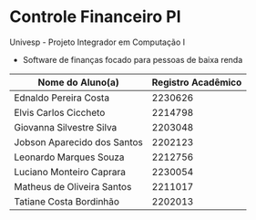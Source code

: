 # Controle Financeiro PI

Univesp - Projeto Integrador em Computação I

* Software de finanças focado para pessoas de baixa renda

Nome do Aluno(a) | Registro Acadêmico
---|---
Ednaldo Pereira Costa | 2230626
Elvis Carlos Ciccheto | 2214798
Giovanna Silvestre Silva | 2203048
Jobson Aparecido dos Santos | 2202123
Leonardo Marques Souza | 2212756
Luciano Monteiro Caprara | 2230054
Matheus de Oliveira Santos | 2211017
Tatiane Costa Bordinhão | 2202013
